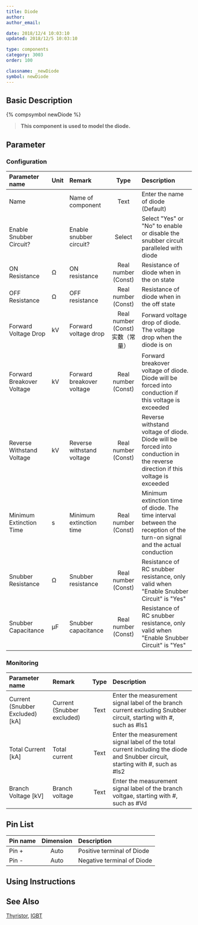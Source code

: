 ```yaml
---
title: Diode
author:
author_email:

date: 2018/12/4 10:03:10
updated: 2018/12/5 10:03:10

type: components
category: 3003
order: 100

classname: _newDiode
symbol: newDiode
---
```


## Basic Description

{% compsymbol newDiode %}

> **This component is used to model the diode.**

## Parameter

### Configuration

| Parameter name            | Unit | Remark                    |              Type               | Description                                                                                                                   |
| :------------------------ | :--- | :------------------------ | :-----------------------------: | :---------------------------------------------------------------------------------------------------------------------------- |
| Name                      |      | Name of component         |              Text               | Enter the name of diode (Default)                                                                                             |
| Enable Snubber Circuit?   |      | Enable snubber circuit?   |             Select              | Select "Yes" or "No" to enable or disable the snubber circuit paralleled with diode                                           |
| ON Resistance             | Ω    | ON resistance             |       Real number (Const)       | Resistance of diode when in the on state                                                                                      |
| OFF Resistance            | Ω    | OFF resistance            |       Real number (Const)       | Resistance of diode when in the off state                                                                                     |
| Forward Voltage Drop      | kV   | Forward voltage drop      | Real number (Const)实数（常量） | Forward voltage drop of diode. The voltage drop when the diode is on                                                          |
| Forward Breakover Voltage | kV   | Forward breakover voltage |       Real number (Const)       | Forward breakover voltage of diode. Diode will be forced into conduction if this voltage is exceeded                          |
| Reverse Withstand Voltage | kV   | Reverse withstand voltage |       Real number (Const)       | Reverse withstand voltage of diode. Diode will be forced into conduction in the reverse direction if this voltage is exceeded |
| Minimum Extinction Time   | s    | Minimum extinction time   |       Real number (Const)       | Minimum extinction time of diode. The time interval between the reception of the turn-on signal and the actual conduction     |
| Snubber Resistance        | Ω    | Snubber resistance        |       Real number (Const)       | Resistance of RC snubber resistance, only valid when "Enable Snubber Circuit" is "Yes"                                        |
| Snubber Capacitance       | μF   | Snubber capacitance       |       Real number (Const)       | Resistance of RC snubber resistance, only valid when "Enable Snubber Circuit" is "Yes"                                        |

### Monitoring

| Parameter name                    | Remark                     | Type | Description                                                                                                                    |
| :-------------------------------- | :------------------------- | :--: | :----------------------------------------------------------------------------------------------------------------------------- |
| Current (Snubber Excluded) \[kA\] | Current (Snubber excluded) | Text | Enter the measurement signal label of the branch current excluding Snubber circuit, starting with #, such as #Is1              |
| Total Current \[kA\]              | Total current              | Text | Enter the measurement signal label of the total current including the diode and Snubber circuit, starting with #, such as #Is2 |
| Branch Voltage \[kV\]             | Branch voltage             | Text | Enter the measurement signal label of the branch voltgae, starting with #, such as #Vd                                         |

## Pin List

| Pin name | Dimension | Description                |
| :------- | :-------: | :------------------------- |
| Pin +    |   Auto    | Positive terminal of Diode |
| Pin -    |   Auto    | Negative terminal of Diode |

## Using Instructions

## See Also

[Thyristor](comp_newThyristor.md), [IGBT](comp_newIGBT.md)
